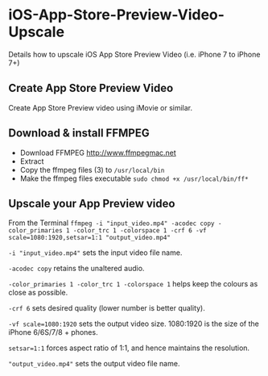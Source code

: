 # iOS-App-Store-Preview-Video-Upscale
Details how to upscale iOS App Store Preview Video (i.e. iPhone 7 to iPhone 7+)

## Create App Store Preview Video
Create App Store Preview video using iMovie or similar.

## Download & install FFMPEG
* Download FFMPEG http://www.ffmpegmac.net
* Extract
* Copy the ffmpeg files (3) to `/usr/local/bin`
* Make the ffmpeg files executable `sudo chmod +x /usr/local/bin/ff*`

## Upscale your App Preview video
From the Terminal 
`ffmpeg -i "input_video.mp4" -acodec copy -color_primaries 1 -color_trc 1 -colorspace 1 -crf 6 -vf scale=1080:1920,setsar=1:1 "output_video.mp4"`

`-i "input_video.mp4"` sets the input video file name.

`-acodec copy` retains the unaltered audio.

`-color_primaries 1 -color_trc 1 -colorspace 1` helps keep the colours as close as possible.

`-crf 6` sets desired quality (lower number is better quality).

`-vf scale=1080:1920` sets the output video size. 1080:1920 is the size of the iPhone 6/6S/7/8 + phones.

`setsar=1:1` forces aspect ratio of 1:1, and hence maintains the resolution.

`"output_video.mp4"` sets the output video file name.
